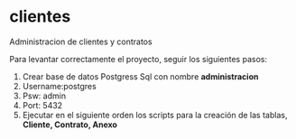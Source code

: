 # clientes
Administracion de clientes y contratos

Para levantar correctamente el proyecto, seguir los siguientes pasos:<br>
<ol>
  <li>Crear base de datos Postgress Sql con nombre <strong>administracion</strong></li>
  <li>Username:postgres</li>
  <li>Psw: admin</li>
  <li>Port: 5432</li>
  <li>Ejecutar en el siguiente orden los scripts para la creación de las tablas, <strong>Cliente, Contrato, Anexo</strong></li>
</ol>
